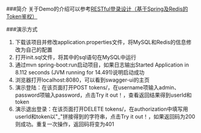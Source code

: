 ###简介
关于Demo的介绍可以参考[RESTful登录设计（基于Spring及Redis的Token鉴权）][1]

###演示方式
 1. 下载该项目并修改application.properties文件，将MySQL和Redis的信息修改为自己的配置
 2. 打开init.sql文件，将其中的sql语句在MySQL中运行
 3. 通过mvn spring-boot:run启动项目，如果日志输出Started Application in 8.112 seconds (JVM running for 14.491)说明启动成功
 4. 浏览器打开localhost:8080，可以看到swagger-ui的主页
 5. 演示登陆：在该页面打开POST tokens/，在username项输入admin、password项输入password，点击Try it out！，查看返回结果得到userId和token
 6. 演示退出登录：在该页面打开DELETE tokens/，在authorization中填写用userId和token以"_"拼接得到的字符串，点击Try it out！，如果返回码为200则成功。重复一次操作，返回码将变为401


[1]:http://www.scienjus.com/restful-token-authorization/
